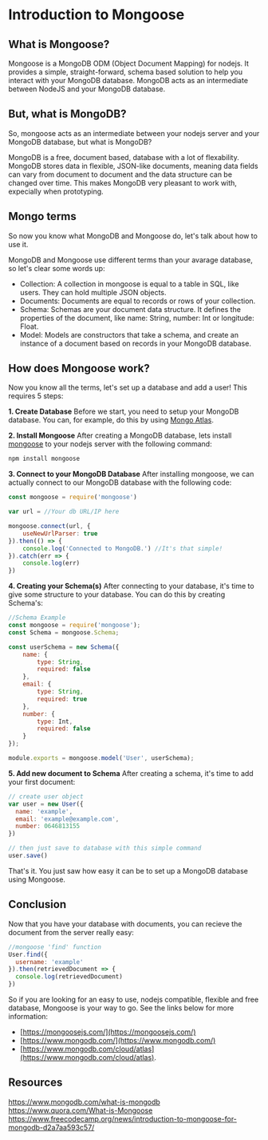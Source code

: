 # Introduction to Mongoose

## What is Mongoose?
Mongoose is a MongoDB ODM (Object Document Mapping) for nodejs. It provides a simple, straight-forward, schema based solution to help you interact with your MongoDB database. MongoDB acts as an intermediate between NodeJS and your MongoDB database.

## But, what is MongoDB?
So, mongoose acts as an intermediate between your nodejs server and your MongoDB database, but what is MongoDB?

MongoDB is a free, document based, database with a lot of flexability. MongoDB stores data in flexible, JSON-like documents, meaning data fields can vary from document to document and the data structure can be changed over time. This makes MongoDB very pleasant to work with, expecially when prototyping. 

## Mongo terms
So now you know what MongoDB and Mongoose do, let's talk about how to use it.

MongoDB and Mongoose use different terms than your avarage database, so let's clear some words up:
- Collection: A collection in mongoose is equal to a table in SQL, like users. They can hold multiple JSON objects.
- Documents: Documents are equal to records or rows of your collection.
- Schema: Schemas are your document data structure. It defines the properties of the document, like name: String, number: Int or longitude: Float.
- Model: Models are constructors that take a schema, and create an instance of a document based on records in your MongoDB database.

## How does Mongoose work?
Now you know all the terms, let's set up a database and add a user! This requires 5 steps:

**1. Create Database**
Before we start, you need to setup your MongoDB database. You can, for example, do this by using [Mongo Atlas](https://www.mongodb.com/cloud/atlas). 

**2. Install Mongoose**
After creating a MongoDB database, lets install [mongoose](https://www.npmjs.com/package/mongoose) to your nodejs server with the following command:

```javascript
npm install mongoose
```

**3. Connect to your MongoDB Database**
After installing mongoose, we can actually connect to our MongoDB database with the following code:

```javascript
const mongoose = require('mongoose')

var url = //Your db URL/IP here

mongoose.connect(url, { 
    useNewUrlParser: true
}).then(() => {
    console.log('Connected to MongoDB.') //It's that simple!
}).catch(err => {
    console.log(err)
})
```

**4. Creating your Schema(s)**
After connecting to your database, it's time to give some structure to your database. You can do this by creating Schema's:

```javascript
//Schema Example
const mongoose = require('mongoose');
const Schema = mongoose.Schema; 

const userSchema = new Schema({
    name: {
        type: String,
        required: false
    },
    email: {
        type: String,
        required: true
    },
    number: {
        type: Int,
        required: false
    }
});

module.exports = mongoose.model('User', userSchema);
```

**5. Add new document to Schema**
After creating a schema, it's time to add your first document:

```javascript
// create user object
var user = new User({
  name: 'example',
  email: 'example@example.com',
  number: 0646813155
})

// then just save to database with this simple command
user.save()
```

That's it. You just saw how easy it can be to set up a MongoDB database using Mongoose.

## Conclusion
Now that you have your database with documents, you can recieve the document from the server really easy:

```javascript
//mongoose 'find' function
User.find({
  username: 'example'
}).then(retrievedDocument => {
  console.log(retrievedDocument)
})
```

So if you are looking for an easy to use, nodejs compatible, flexible and free database, Mongoose is your way to go. See the links below for more information:
- [https://mongoosejs.com/](https://mongoosejs.com/)
- [https://www.mongodb.com/](https://www.mongodb.com/)
- [https://www.mongodb.com/cloud/atlas](https://www.mongodb.com/cloud/atlas). 

## Resources
https://www.mongodb.com/what-is-mongodb
https://www.quora.com/What-is-Mongoose
https://www.freecodecamp.org/news/introduction-to-mongoose-for-mongodb-d2a7aa593c57/